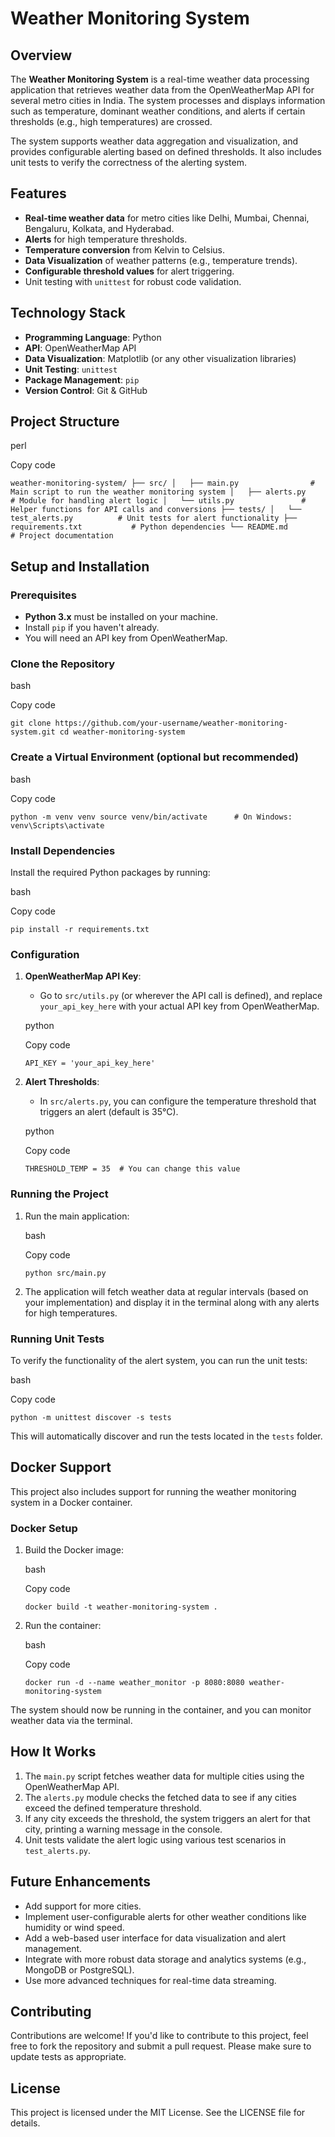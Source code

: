 Weather Monitoring System
=========================

Overview
--------

The **Weather Monitoring System** is a real-time weather data processing application that retrieves weather data from the OpenWeatherMap API for several metro cities in India. The system processes and displays information such as temperature, dominant weather conditions, and alerts if certain thresholds (e.g., high temperatures) are crossed.

The system supports weather data aggregation and visualization, and provides configurable alerting based on defined thresholds. It also includes unit tests to verify the correctness of the alerting system.

Features
--------

-   **Real-time weather data** for metro cities like Delhi, Mumbai, Chennai, Bengaluru, Kolkata, and Hyderabad.
-   **Alerts** for high temperature thresholds.
-   **Temperature conversion** from Kelvin to Celsius.
-   **Data Visualization** of weather patterns (e.g., temperature trends).
-   **Configurable threshold values** for alert triggering.
-   Unit testing with `unittest` for robust code validation.

Technology Stack
----------------

-   **Programming Language**: Python
-   **API**: OpenWeatherMap API
-   **Data Visualization**: Matplotlib (or any other visualization libraries)
-   **Unit Testing**: `unittest`
-   **Package Management**: `pip`
-   **Version Control**: Git & GitHub

Project Structure
-----------------

perl

Copy code

`weather-monitoring-system/
├── src/
│   ├── main.py                # Main script to run the weather monitoring system
│   ├── alerts.py              # Module for handling alert logic
│   └── utils.py               # Helper functions for API calls and conversions
├── tests/
│   └── test_alerts.py          # Unit tests for alert functionality
├── requirements.txt           # Python dependencies
└── README.md                  # Project documentation`

Setup and Installation
----------------------

### Prerequisites

-   **Python 3.x** must be installed on your machine.
-   Install `pip` if you haven't already.
-   You will need an API key from OpenWeatherMap.

### Clone the Repository

bash

Copy code

`git clone https://github.com/your-username/weather-monitoring-system.git
cd weather-monitoring-system`

### Create a Virtual Environment (optional but recommended)

bash

Copy code

`python -m venv venv
source venv/bin/activate      # On Windows: venv\Scripts\activate`

### Install Dependencies

Install the required Python packages by running:

bash

Copy code

`pip install -r requirements.txt`

### Configuration

1.  **OpenWeatherMap API Key**:

    -   Go to `src/utils.py` (or wherever the API call is defined), and replace `your_api_key_here` with your actual API key from OpenWeatherMap.

    python

    Copy code

    `API_KEY = 'your_api_key_here'`

2.  **Alert Thresholds**:

    -   In `src/alerts.py`, you can configure the temperature threshold that triggers an alert (default is 35°C).

    python

    Copy code

    `THRESHOLD_TEMP = 35  # You can change this value`

### Running the Project

1.  Run the main application:

    bash

    Copy code

    `python src/main.py`

2.  The application will fetch weather data at regular intervals (based on your implementation) and display it in the terminal along with any alerts for high temperatures.

### Running Unit Tests

To verify the functionality of the alert system, you can run the unit tests:

bash

Copy code

`python -m unittest discover -s tests`

This will automatically discover and run the tests located in the `tests` folder.

Docker Support
--------------

This project also includes support for running the weather monitoring system in a Docker container.

### Docker Setup

1.  Build the Docker image:

    bash

    Copy code

    `docker build -t weather-monitoring-system .`

2.  Run the container:

    bash

    Copy code

    `docker run -d --name weather_monitor -p 8080:8080 weather-monitoring-system`

The system should now be running in the container, and you can monitor weather data via the terminal.

How It Works
------------

1.  The `main.py` script fetches weather data for multiple cities using the OpenWeatherMap API.
2.  The `alerts.py` module checks the fetched data to see if any cities exceed the defined temperature threshold.
3.  If any city exceeds the threshold, the system triggers an alert for that city, printing a warning message in the console.
4.  Unit tests validate the alert logic using various test scenarios in `test_alerts.py`.

Future Enhancements
-------------------

-   Add support for more cities.
-   Implement user-configurable alerts for other weather conditions like humidity or wind speed.
-   Add a web-based user interface for data visualization and alert management.
-   Integrate with more robust data storage and analytics systems (e.g., MongoDB or PostgreSQL).
-   Use more advanced techniques for real-time data streaming.

Contributing
------------

Contributions are welcome! If you'd like to contribute to this project, feel free to fork the repository and submit a pull request. Please make sure to update tests as appropriate.

License
-------

This project is licensed under the MIT License. See the LICENSE file for details.